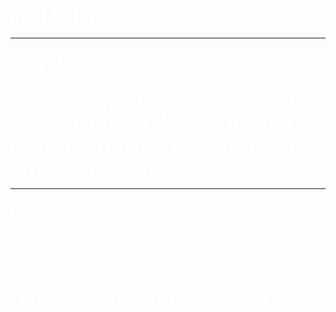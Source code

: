 <html> 
<head> 

<title>fast tutorials</title>

</head> 

<body text="White" background=https://w7.pngwing.com/pngs/126/461/png-transparent-textured-textures-black-texture-background-texture-black-texture-poster-banner-textured.png> 

<h1 aling="center">Fast Tutorials</h1><hr />
<h2 aling="center">Oque é?<h2> 
<h3 aling="center">Nos tempos modernos, é praticamente impossível viver sem<br />saber pelo menos o básico de como a operar a<br /> tecnologia,por isso criamos o <i>fast tutorials</i> com ele você aprenderá<br />tudo o que precisa des de como mecher em apps famos como <i>WhatsApp</i><br /> até a assistência tecnica de seu dispositivo</h3><hr /> 
<h2 aling="center">tipos de tutoriais<h2>
<h3 aling="center"> existem 4 tipos:<br />-texto;<br />-foto;<br />-vídeo<br />e um sistema que lhe guia na tela de seu dispositivo</h3>




 </body>


</html>
